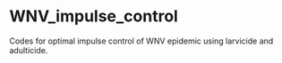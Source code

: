 # WNV_impulse_control
Codes for optimal impulse control of WNV epidemic using larvicide and adulticide. 

